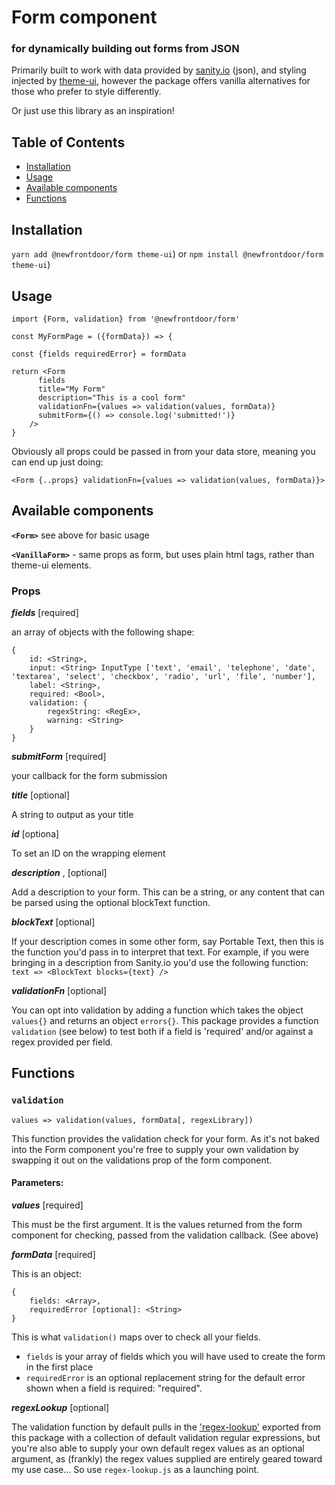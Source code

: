 # Form component
### for dynamically building out forms from JSON

Primarily built to work with data provided by [sanity.io](sanity.io) (json), and styling injected by [theme-ui](https://theme-ui.com/), however the package offers vanilla alternatives for those who prefer to style differently.

Or just use this library as an inspiration!

## Table of Contents
* [Installation](#installation)
* [Usage](#usage)
* [Available components](#available-components)
* [Functions](#functions)


## Installation
`yarn add @newfrontdoor/form theme-ui`)
or
`npm install @newfrontdoor/form theme-ui`)

## Usage
```
import {Form, validation} from '@newfrontdoor/form'

const MyFormPage = ({formData}) => {

const {fields requiredError} = formData

return <Form
      fields
      title="My Form"
      description="This is a cool form"
      validationFn={values => validation(values, formData)}
      submitForm={() => console.log('submitted!')}
    />
}
```
Obviously all props could be passed in from your data store, meaning you can end up just doing:

```<Form {..props} validationFn={values => validation(values, formData)}>```


## Available components
**`<Form>`** see above for basic usage

**`<VanillaForm>`** - same props as form, but uses plain html tags, rather than theme-ui elements.

### Props
_**fields**_ <Array> [required]

an array of objects with the following shape:
```
{
    id: <String>,
    input: <String> InputType ['text', 'email', 'telephone', 'date', 'textarea', 'select', 'checkbox', 'radio', 'url', 'file', 'number'],
    label: <String>,
    required: <Bool>,
    validation: {
        regexString: <RegEx>,
        warning: <String>
    }
}
```

_**submitForm**_ <Function> [required]

your callback for the form submission

_**title**_ <String> [optional]

A string to output as your title

_**id**_ <String> [optiona]

To set an ID on the wrapping element

_**description**_ <String>, <other> [optional]

Add a description to your form. This can be a string, or any content that can be parsed using the optional blockText function.

_**blockText**_ <Function> [optional]

If your description comes in some other form, say Portable Text, then this is the function you'd pass in to interpret that text.
For example, if you were bringing in a description from Sanity.io you'd use the following function: `text => <BlockText blocks={text} />`

_**validationFn**_ <Function> [optional]

You can opt into validation by adding a function which takes the object `values{}` and returns an object `errors{}`. This package provides a function `validation` (see below) to test both if a field is 'required' and/or against a regex provided per field.

## Functions

### `validation`

```
values => validation(values, formData[, regexLibrary])
```

This function provides the validation check for your form. As it's not baked into the Form component you're free to supply your own validation by swapping it out on the validations prop of the form component.

#### Parameters:
_**values**_ [required]

This must be the first argument. It is the values returned from the form component for checking, passed from the validation callback. (See above)

_**formData**_ [required]

This is an object:
```
{
    fields: <Array>,
    requiredError [optional]: <String>
}
```
This is what `validation()` maps over to check all your fields. 

- `fields` is your array of fields which you will have used to create the form in the first place
- `requiredError` is an optional replacement string for the default error shown when a field is required: "required".

_**regexLookup**_ [optional]

The validation function by default pulls in the ['regex-lookup'](../regex-lookup.js) exported from this package with a collection of default validation regular expressions, but you're also able to supply your own default regex values as an optional argument, as (frankly) the regex values supplied are entirely geared toward my use case... So use `regex-lookup.js` as a launching point.

